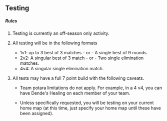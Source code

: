 ## Testing

##### Rules

1. Testing is currently an off-season only activity. 

2. All testing will be in the following formats
    - 1v1: up to 3 best of 3 matches - or - A single best of 9 rounds.
    - 2v2: A singular best of 3 match - or - Two single elimination matches.
    - 4v4: A singular single elimination match.

3. All tests may have a full 7 point build with the following caveats. 

    - Team potara limitations do not apply. For example, in a 4 v4, you can have Dende's Healing on each member of your team.

    - Unless specifically requested, you will be testing on your current home map (at this time, just specify your home map until these have been assigned).